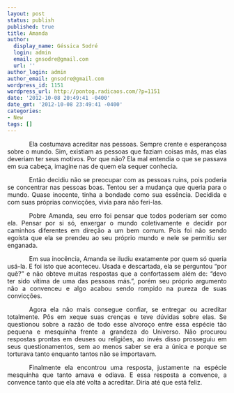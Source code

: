 ```yaml
---
layout: post
status: publish
published: true
title: Amanda
author:
  display_name: Géssica Sodré
  login: admin
  email: gnsodre@gmail.com
  url: ''
author_login: admin
author_email: gnsodre@gmail.com
wordpress_id: 1151
wordpress_url: http://pontog.radicaos.com/?p=1151
date: '2012-10-08 20:49:41 -0400'
date_gmt: '2012-10-08 23:49:41 -0400'
categories:
- New
tags: []
---
```

<p style="text-align: justify; text-indent: 50px;">Ela costumava acreditar nas pessoas. Sempre crente e esperançosa sobre o mundo. Sim, existiam as pessoas que faziam coisas más, mas elas deveriam ter seus motivos. Por que não? Ela mal entendia o que se passava em sua cabeça, imagine nas de quem ela sequer conhecia.</p>
<p style="text-align: justify; text-indent: 50px;">Então decidiu não se preocupar com as pessoas ruins, pois poderia se concentrar nas pessoas boas. Tentou ser a mudança que queria para o mundo. Quase inocente, tinha a bondade como sua essência. Decidida e com suas próprias convicções, vivia para não feri-las.</p>
<p style="text-align: justify; text-indent: 50px;">Pobre Amanda, seu erro foi pensar que todos poderiam ser como ela. Pensar por si só, enxergar o mundo coletivamente e decidir por caminhos diferentes em direção a um bem comum. Pois foi não sendo egoísta que ela se prendeu ao seu próprio mundo e nele se permitiu ser enganada.</p>
<p style="text-align: justify; text-indent: 50px;">Em sua inocência, Amanda se iludiu exatamente por quem só queria usá-la. E foi isto que aconteceu. Usada e descartada, ela se perguntou “por quê?” e não obteve muitas respostas que a confortassem além de: “devo ter sido vítima de uma das pessoas más.”, porém seu próprio argumento não a convenceu e algo acabou sendo rompido na pureza de suas convicções.</p>
<p style="text-align: justify; text-indent: 50px;">Agora ela não mais consegue confiar, se entregar ou acreditar totalmente. Pôs em xeque suas crenças e teve dúvidas sobre elas. Se questionou sobre a razão de todo esse alvoroço entre essa espécie tão pequena e mesquinha frente a grandeza do Universo. Não procurou respostas prontas em deuses ou religiões, ao invés disso prosseguiu em seus questionamentos, sem ao menos saber se era a única e porque se torturava tanto enquanto tantos não se importavam.</p>
<p style="text-align: justify; text-indent: 50px;">Finalmente ela encontrou uma resposta, justamente na espécie mesquinha que tanto amava e odiava. E essa resposta a convence, a convence tanto que ela até volta a acreditar. Diria até que está feliz.</p>
